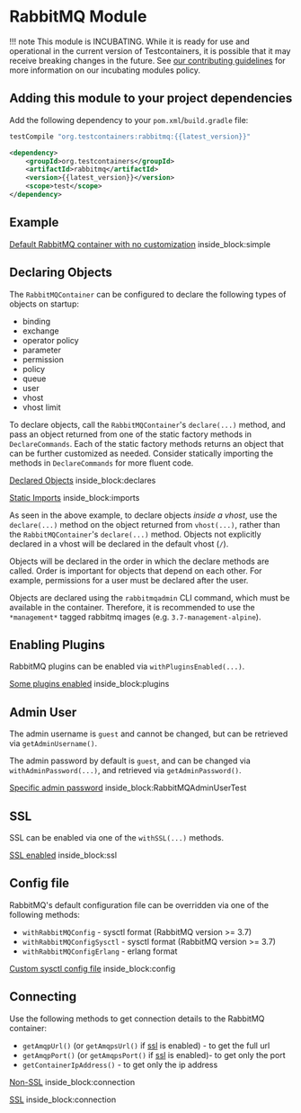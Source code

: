 # RabbitMQ Module

!!! note
    This module is INCUBATING. While it is ready for use and operational in the current version of Testcontainers, it is possible that it may receive breaking changes in the future. See [our contributing guidelines](/contributing/#incubating-modules) for more information on our incubating modules policy.

## Adding this module to your project dependencies

Add the following dependency to your `pom.xml`/`build.gradle` file:

```groovy tab='Gradle'
testCompile "org.testcontainers:rabbitmq:{{latest_version}}"
```

```xml tab='Maven'
<dependency>
    <groupId>org.testcontainers</groupId>
    <artifactId>rabbitmq</artifactId>
    <version>{{latest_version}}</version>
    <scope>test</scope>
</dependency>
```

## Example

<!--codeinclude-->
[Default RabbitMQ container with no customization](../examples/src/test/java/rabbitmq/RabbitMQSimpleTest.java) inside_block:simple
<!--/codeinclude-->

## Declaring Objects

The `RabbitMQContainer` can be configured to declare the following types of objects on startup:

* binding
* exchange
* operator policy
* parameter
* permission
* policy
* queue
* user
* vhost
* vhost limit

To declare objects, call the `RabbitMQContainer`'s `declare(...)` method,
and pass an object returned from one of the static factory methods in `DeclareCommands`.
Each of the static factory methods returns an object that can be further customized as needed.
Consider statically importing the methods in `DeclareCommands` for more fluent code.

<!--codeinclude-->
[Declared Objects](../examples/src/test/java/rabbitmq/RabbitMQDeclareTest.java) inside_block:declares
<!--/codeinclude-->

<!--codeinclude-->
[Static Imports](../examples/src/test/java/rabbitmq/RabbitMQDeclareTest.java) inside_block:imports
<!--/codeinclude-->

As seen in the above example, to declare objects _inside a vhost_, use the `declare(...)` method
on the object returned from `vhost(...)`, rather than the `RabbitMQContainer`'s `declare(...)` method.
Objects not explicitly declared in a vhost will be declared in the default vhost (`/`).

Objects will be declared in the order in which the declare methods are called.
Order is important for objects that depend on each other.
For example, permissions for a user must be declared after the user.

Objects are declared using the `rabbitmqadmin` CLI command, which must be available in the container.
Therefore, it is recommended to use the `*management*` tagged rabbitmq images (e.g. `3.7-management-alpine`).

## Enabling Plugins

RabbitMQ plugins can be enabled via `withPluginsEnabled(...)`.

<!--codeinclude-->
[Some plugins enabled](../examples/src/test/java/rabbitmq/RabbitMQPluginsTest.java) inside_block:plugins
<!--/codeinclude-->

## Admin User

The admin username is `guest` and cannot be changed, but can be retrieved via `getAdminUsername()`.

The admin password by default is `guest`, and can be changed via `withAdminPassword(...)`,
and retrieved via `getAdminPassword()`.

<!--codeinclude-->
[Specific admin password](../examples/src/test/java/rabbitmq/RabbitMQAdminUserTest.java) inside_block:RabbitMQAdminUserTest
<!--/codeinclude-->

## SSL

SSL can be enabled via one of the `withSSL(...)` methods.

<!--codeinclude-->
[SSL enabled](../examples/src/test/java/rabbitmq/RabbitMQSslTest.java) inside_block:ssl
<!--/codeinclude-->

## Config file

RabbitMQ's default configuration file can be overridden via one of the following methods:

* `withRabbitMQConfig` - sysctl format  (RabbitMQ version >= 3.7)
* `withRabbitMQConfigSysctl` - sysctl format  (RabbitMQ version >= 3.7)
* `withRabbitMQConfigErlang` - erlang format

<!--codeinclude-->
[Custom sysctl config file](../examples/src/test/java/rabbitmq/RabbitMQConfigTest.java) inside_block:config
<!--/codeinclude-->

## Connecting

Use the following methods to get connection details to the RabbitMQ container:

* `getAmqpUrl()` (or `getAmqpsUrl()` if [ssl](#ssl) is enabled) - to get the full url 
* `getAmqpPort()` (or `getAmqpsPort()` if [ssl](#ssl) is enabled)- to get only the port
* `getContainerIpAddress()` - to get only the ip address

<!--codeinclude-->
[Non-SSL](../examples/src/test/java/rabbitmq/RabbitMQSimpleTest.java) inside_block:connection
<!--/codeinclude-->

<!--codeinclude-->
[SSL](../examples/src/test/java/rabbitmq/RabbitMQSslTest.java) inside_block:connection
<!--/codeinclude-->
